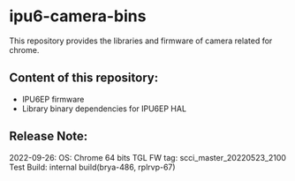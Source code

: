 # ipu6-camera-bins

This repository provides the libraries and firmware of camera related for chrome.

## Content of this repository:
* IPU6EP firmware
* Library binary dependencies for IPU6EP HAL

## Release Note:
2022-09-26:
OS:           Chrome 64 bits
TGL FW tag:   scci_master_20220523_2100
Test Build:   internal build(brya-486, rplrvp-67)
